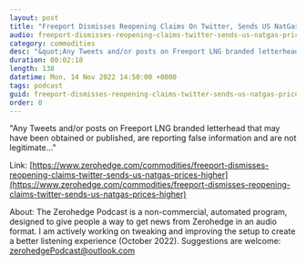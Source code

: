 ```yaml
---
layout: post
title: "Freeport Dismisses Reopening Claims On Twitter, Sends US NatGas Prices Higher"
audio: freeport-dismisses-reopening-claims-twitter-sends-us-natgas-prices-higher-0
category: commodities
desc: "&quot;Any Tweets and/or posts on Freeport LNG branded letterhead that may have been obtained or published, are reporting false information and are not legitimate...&quot; "
duration: 00:02:18
length: 138
datetime: Mon, 14 Nov 2022 14:50:00 +0000
tags: podcast
guid: freeport-dismisses-reopening-claims-twitter-sends-us-natgas-prices-higher-0
order: 0
---
```

&quot;Any Tweets and/or posts on Freeport LNG branded letterhead that may have been obtained or published, are reporting false information and are not legitimate...&quot; 

Link: [https://www.zerohedge.com/commodities/freeport-dismisses-reopening-claims-twitter-sends-us-natgas-prices-higher](https://www.zerohedge.com/commodities/freeport-dismisses-reopening-claims-twitter-sends-us-natgas-prices-higher)

About: The Zerohedge Podcast is a non-commercial, automated program, designed to give people a way to get news from Zerohedge in an audio format.  I am actively working on tweaking and improving the setup to create a better listening experience (October 2022).  Suggestions are welcome: [zerohedgePodcast@outlook.com](mailto:zerohedgePodcast@outlook.com)